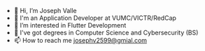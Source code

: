 - 👋 Hi, I’m Joseph Valle
- 🏥 I'm an Application Developer at VUMC/VICTR/RedCap
- 👀 I’m interested in Flutter Development
- 🌱 I've got degrees in Computer Science and Cybersecurity (BS)
- 📫 How to reach me josephv2599@gmial.com
